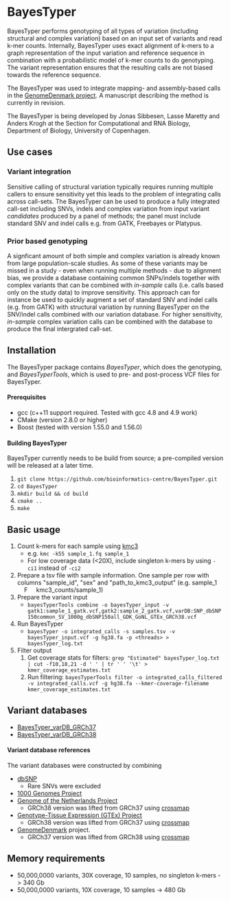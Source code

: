 # BayesTyper #
BayesTyper performs genotyping of all types of variation (including structural and complex variation) based on an input set of variants and read k-mer counts. Internally, BayesTyper uses exact alignment of k-mers to a graph representation of the input variation and reference sequence in combination with a probabilistic model of k-mer counts to do genotyping. The variant representation ensures that the resulting calls are not biased towards the reference sequence. 

The BayesTyper was used to integrate mapping- and assembly-based calls in the [GenomeDenmark project](http://www.nature.com/nature/journal/vaop/ncurrent/full/nature23264.html). A manuscript describing the method is currently in revision.

The BayesTyper is being developed by Jonas Sibbesen, Lasse Maretty and Anders Krogh at the Section for Computational and RNA Biology, Department of Biology, University of Copenhagen.

## Use cases ##

### Variant integration ###
Sensitive calling of structural variation typically requires running multiple callers to ensure sensitivity yet this leads to the problem of integrating calls across call-sets. The BayesTyper can be used to produce a fully integrated call-set including SNVs, indels and complex variation from input variant *candidates* produced by a panel of methods; the panel must include standard SNV and indel calls e.g. from GATK, Freebayes or Platypus.

### Prior based genotyping ###
A signficant amount of both simple and complex variation is already known from large population-scale studies. As some of these variants may be missed in a study - even when running multiple methods - due to alignment bias, we provide a database containing common SNPs/indels together with complex variants that can be combined with *in-sample* calls (i.e. calls based only on the study data) to improve sensitivity.
This approach can for instance be used to quickly augment a set of standard SNV and indel calls (e.g. from GATK) with structural variation by running BayesTyper on the SNV/indel calls combined with our variation database. For higher sensitivity, *in-sample* complex variation calls can be combined with the database to produce the final intergrated call-set.

## Installation ##
The BayesTyper package contains *BayesTyper*, which does the genotyping, and *BayesTyperTools*, which is used to pre- and post-process VCF files for BayesTyper.

#### Prerequisites ####
* gcc (c++11 support required. Tested with gcc 4.8 and 4.9 work)
* CMake (version 2.8.0 or higher)
* Boost (tested with version 1.55.0 and 1.56.0)

#### Building BayesTyper ####
BayesTyper currently needs to be build from source; a pre-compiled version will be released at a later time. 
1. `git clone https://github.com/bioinformatics-centre/BayesTyper.git`
2. `cd BayesTyper`
2. `mkdir build && cd build`
5. `cmake ..`
6. `make`

## Basic usage ##
1. Count k-mers for each sample using [kmc3](http://sun.aei.polsl.pl/REFRESH/index.php?page=projects&project=kmc&subpage=download)
   * e.g. `kmc -k55 sample_1.fq sample_1`
   * For low coverage data (<20X), include singleton k-mers by using `-ci1` instead of `-ci2` 
2. Prepare a tsv file with sample information. One sample per row with columns "sample_id", "sex" and "path_to_kmc3_output" (e.g. sample_1 &nbsp;&nbsp;&nbsp; F &nbsp;&nbsp;&nbsp; kmc3_counts/sample_1)
3. Prepare the variant input
   * `bayesTyperTools combine -o bayesTyper_input -v gatk1:sample_1_gatk.vcf,gatk2:sample_2_gatk.vcf,varDB:SNP_dbSNP150common_SV_1000g_dbSNP150all_GDK_GoNL_GTEx_GRCh38.vcf`
4. Run BayesTyper
   * `bayesTyper -o integrated_calls -s samples.tsv -v bayesTyper_input.vcf -g hg38.fa -p <threads> > bayesTyper_log.txt`
5. Filter output
   1. Get coverage stats for filters: `grep "Estimated" bayesTyper_log.txt | cut -f10,18,21 -d ' ' | tr ' ' '\t' > kmer_coverage_estimates.txt`
   2. Run filtering: `bayesTyperTools filter -o integrated_calls_filtered -v integrated_calls.vcf -g hg38.fa --kmer-coverage-filename kmer_coverage_estimates.txt`

## Variant databases ##
* [BayesTyper_varDB_GRCh37](http://people.binf.ku.dk/~lassemaretty/bayesTyper/SNP_dbSNP150common_SV_1000g_dbSNP150all_GDK_GoNL_GTEx_GRCh37.vcf)
* [BayesTyper_varDB_GRCh38](http://people.binf.ku.dk/~lassemaretty/bayesTyper/SNP_dbSNP150common_SV_1000g_dbSNP150all_GDK_GoNL_GTEx_GRCh38.vcf)

#### Variant database references ####
The variant databases were constructed by combining
* [dbSNP](https://www.ncbi.nlm.nih.gov/pmc/articles/PMC29783/)
   * Rare SNVs were excluded
* [1000 Genomes Project](https://www.nature.com/nature/journal/v526/n7571/full/nature15394.html)
* [Genome of the Netherlands Project](https://www.nature.com/articles/ncomms12989)
   * GRCh38 version was lifted from GRCh37 using [crossmap](https://www.ncbi.nlm.nih.gov/pubmed/24351709) 
* [Genotype-Tissue Expression (GTEx) Project](http://www.nature.com/ng/journal/v49/n5/full/ng.3834.html)
   * GRCh38 version was lifted from GRCh37 using [crossmap](https://www.ncbi.nlm.nih.gov/pubmed/24351709) 
* [GenomeDenmark](http://www.nature.com/nature/journal/vaop/ncurrent/full/nature23264.html) project.
   * GRCh37 version was lifted from GRCh38 using [crossmap](https://www.ncbi.nlm.nih.gov/pubmed/24351709) 

## Memory requirements ## 
* 50,000,0000 variants, 30X coverage, 10 samples, no singleton k-mers -> 340 Gb
* 50,000,0000 variants, 10X coverage, 10 samples -> 480 Gb
